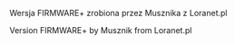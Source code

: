 Wersja FIRMWARE+ zrobiona przez Musznika z Loranet.pl

Version FIRMWARE+ by Musznik from Loranet.pl
